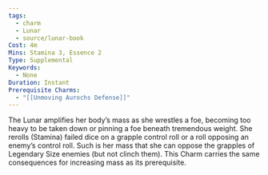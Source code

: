 ```yaml
---
tags:
  - charm
  - Lunar
  - source/lunar-book
Cost: 4m
Mins: Stamina 3, Essence 2
Type: Supplemental
Keywords:
  - None
Duration: Instant
Prerequisite Charms:
  - "[[Unmoving Aurochs Defense]]"
---
```

The Lunar amplifies her body’s mass as she wrestles a foe, becoming too heavy to be taken down or pinning a foe beneath tremendous weight. She rerolls (Stamina) failed dice on a grapple control roll or a roll opposing an enemy’s control roll. Such is her mass that she can oppose the grapples of Legendary Size enemies (but not clinch them). This Charm carries the same consequences for increasing mass as its prerequisite.